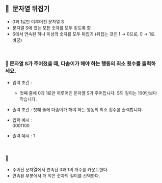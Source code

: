 ## 🧸  문자열 뒤집기

- 0과 1로만 이루어진 문자열 S
- 문자열 S에 있는 모든 숫자를 모두 같도록 함
- S에서 연속된 하나 이상의 숫자를 모두 뒤집기
(뒤집는 것은 1 → 0으로, 0 → 1로 바꿈)
<br/>

### **🚪 문자열 S가 주어졌을 때, 다솜이가 해야 하는 행동의 최소 횟수를 출력하세요.**

- 입력 조건 :
    - 첫째 줄에 0과 1로만 이루어진 문자열 S가 주어집니다. S의 길이는 100만보다 작습니다.
- 출력 조건 : 첫째 줄에 다솜이가 해야 하는 행동의 최소 횟수를 출력합니다.

- 입력 예시 : <br/>
  0001100
- 출력 예시 : 1
<br/>

### 🔑

- 주어진 문자열에서 연속된 0과 1의 개수를 카운트한다.
- 연속된 부분에서 더 작은 숫자의 길이를 선택한다.

